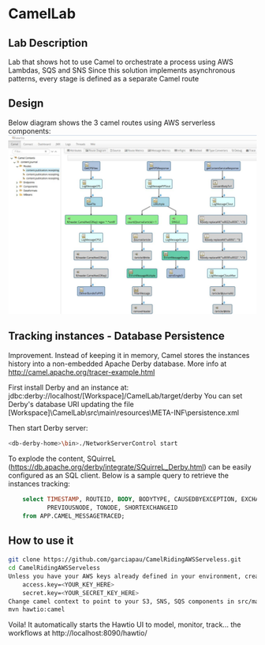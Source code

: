 # CamelLab

## Lab Description
Lab that shows hot to use Camel to orchestrate a process using AWS Lambdas, SQS and SNS Since this solution implements asynchronous patterns, every stage is defined as a separate Camel route

## Design
Below diagram shows the 3 camel routes using AWS serverless components:
![Camel and Hawtio in action](https://github.com/garciapau/CamelRidingAWSServeless/blob/master/src/data/CamelonHawtio.JPG)

## Tracking instances - Database Persistence
Improvement. Instead of keeping it in  memory, Camel stores the instances history into a non-embedded Apache Derby database.
More info at http://camel.apache.org/tracer-example.html

First install Derby and an instance at: jdbc:derby://localhost/[Workspace]/CamelLab/target/derby
You can set Derby's database URI updating the file [Workspace]\CamelLab\src\main\resources\META-INF\persistence.xml

Then start Derby server:
```bash
<db-derby-home>\bin>./NetworkServerControl start
```
To explode the content, SQuirreL (https://db.apache.org/derby/integrate/SQuirreL_Derby.html) can be easily configured as an SQL client.
Below is a sample query to retrieve the instances tracking:
```sql
    select TIMESTAMP, ROUTEID, BODY, BODYTYPE, CAUSEDBYEXCEPTION, EXCHANGEPATTERN,
           PREVIOUSNODE, TONODE, SHORTEXCHANGEID
    from APP.CAMEL_MESSAGETRACED;
```
## How to use it
```bash
git clone https://github.com/garciapau/CamelRidingAWSServeless.git
cd CamelRidingAWSServeless
Unless you have your AWS keys already defined in your environment, create a default.properties with AWS keys in src/main/resources/, with these entries:
    access.key=<YOUR_KEY_HERE>
    secret.key=<YOUR_SECRET_KEY_HERE>
Change camel context to point to your S3, SNS, SQS components in src/main/resources/META-INF/spring/camel-context.xml
mvn hawtio:camel
```
Voila! It automatically starts the Hawtio UI to model, monitor, track... the workflows at http://localhost:8090/hawtio/

